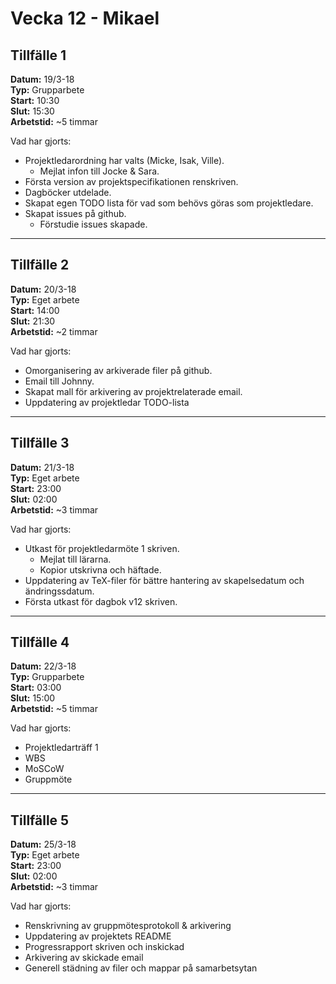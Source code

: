 # Vecka 12 - Mikael

## Tillfälle 1
**Datum:** 	19/3-18  
**Typ:** 	Grupparbete  
**Start:**	10:30  
**Slut:**	15:30  
**Arbetstid:**	~5 timmar  

Vad har gjorts:  
* Projektledarordning har valts (Micke, Isak, Ville).
  * Mejlat infon till Jocke & Sara.
* Första version av projektspecifikationen renskriven.
* Dagböcker utdelade.
* Skapat egen TODO lista för vad som behövs göras som projektledare.
* Skapat issues på github.
  * Förstudie issues skapade.

---
## Tillfälle 2
**Datum:** 	20/3-18  
**Typ:** 	Eget arbete  
**Start:**	14:00  
**Slut:**	21:30  
**Arbetstid:**	~2 timmar  

Vad har gjorts:
* Omorganisering av arkiverade filer på github.
* Email till Johnny.
* Skapat mall för arkivering av projektrelaterade email.
* Uppdatering av projektledar TODO-lista

---
## Tillfälle 3
**Datum:**	21/3-18  
**Typ:** 	Eget arbete  
**Start:**	23:00  
**Slut:**	02:00  
**Arbetstid:**	~3 timmar  

Vad har gjorts:  
* Utkast för projektledarmöte 1 skriven.
  * Mejlat till lärarna.
  * Kopior utskrivna och häftade.
* Uppdatering av TeX-filer för bättre hantering av skapelsedatum och ändringssdatum.
* Första utkast för dagbok v12 skriven.

---
## Tillfälle 4 
**Datum:**	22/3-18  
**Typ:** 	Grupparbete  
**Start:**	03:00  
**Slut:**	15:00  
**Arbetstid:**	~5 timmar  

Vad har gjorts:  
- Projektledarträff 1
- WBS
- MoSCoW
- Gruppmöte

---
## Tillfälle 5 
**Datum:**	25/3-18  
**Typ:** 	Eget arbete  
**Start:**	23:00  
**Slut:**	02:00  
**Arbetstid:**	~3 timmar  

Vad har gjorts:  
* Renskrivning av gruppmötesprotokoll & arkivering
* Uppdatering av projektets README
* Progressrapport skriven och inskickad
* Arkivering av skickade email
* Generell städning av filer och mappar på samarbetsytan
